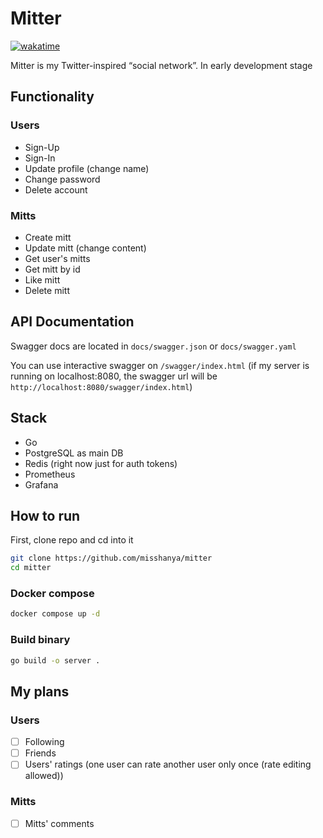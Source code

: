 # Mitter
[![wakatime](https://wakatime.com/badge/user/6c2e820c-673b-4690-9190-7b15c368b37f/project/a0a1543a-1b5c-4206-814b-c661a923cec8.svg?style=for-the-badge)](#)

Mitter is my Twitter-inspired “social network”. 
In early development stage

## Functionality

### Users
- Sign-Up
- Sign-In
- Update profile (change name)
- Change password
- Delete account

### Mitts
- Create mitt
- Update mitt (change content)
- Get user's mitts
- Get mitt by id
- Like mitt
- Delete mitt

## API Documentation

Swagger docs are located in `docs/swagger.json` or `docs/swagger.yaml`

You can use interactive swagger on `/swagger/index.html` (if my server is running on localhost:8080, the swagger url will be `http://localhost:8080/swagger/index.html`)

## Stack

- Go
- PostgreSQL as main DB
- Redis (right now just for auth tokens)
- Prometheus
- Grafana

## How to run

First, clone repo and cd into it

```bash
git clone https://github.com/misshanya/mitter
cd mitter
```

### Docker compose
```bash
docker compose up -d
```

### Build binary
```bash
go build -o server .
```

## My plans

### Users
- [ ] Following
- [ ] Friends
- [ ] Users' ratings (one user can rate another user only once (rate editing allowed))

### Mitts
- [ ] Mitts' comments

